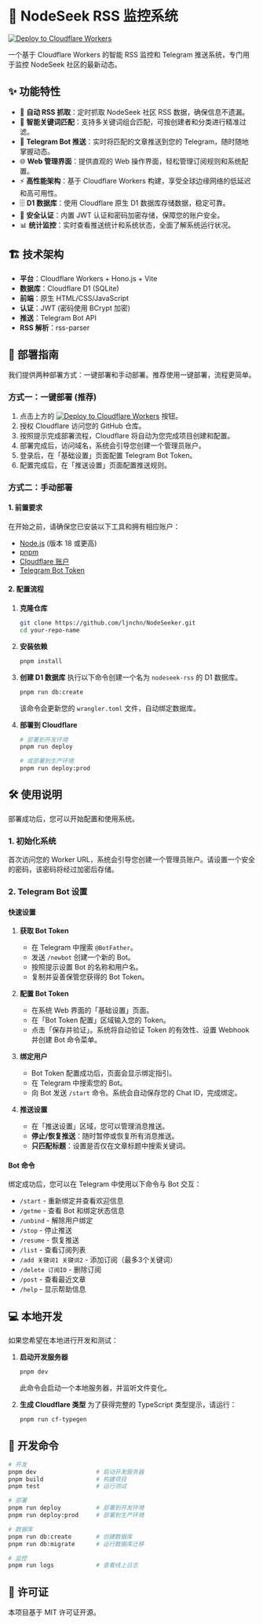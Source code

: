 # 🚀 NodeSeek RSS 监控系统

[![Deploy to Cloudflare Workers](https://deploy.workers.cloudflare.com/button)](https://deploy.workers.cloudflare.com/?url=https://github.com/ljnchn/NodeSeeker.git)

一个基于 Cloudflare Workers 的智能 RSS 监控和 Telegram 推送系统，专门用于监控 NodeSeek 社区的最新动态。

## ✨ 功能特性

- 🔄 **自动 RSS 抓取**：定时抓取 NodeSeek 社区 RSS 数据，确保信息不遗漏。
- 🎯 **智能关键词匹配**：支持多关键词组合匹配，可按创建者和分类进行精准过滤。
- 📱 **Telegram Bot 推送**：实时将匹配的文章推送到您的 Telegram，随时随地掌握动态。
- 🌐 **Web 管理界面**：提供直观的 Web 操作界面，轻松管理订阅规则和系统配置。
- ⚡ **高性能架构**：基于 Cloudflare Workers 构建，享受全球边缘网络的低延迟和高可用性。
- 🗄️ **D1 数据库**：使用 Cloudflare 原生 D1 数据库存储数据，稳定可靠。
- 🔐 **安全认证**：内置 JWT 认证和密码加密存储，保障您的账户安全。
- 📊 **统计监控**：实时查看推送统计和系统状态，全面了解系统运行状况。

## 🏗️ 技术架构

- **平台**：Cloudflare Workers + Hono.js + Vite
- **数据库**：Cloudflare D1 (SQLite)
- **前端**：原生 HTML/CSS/JavaScript
- **认证**：JWT (密码使用 BCrypt 加密)
- **推送**：Telegram Bot API
- **RSS 解析**：rss-parser

## 🚀 部署指南

我们提供两种部署方式：一键部署和手动部署。推荐使用一键部署，流程更简单。

### 方式一：一键部署 (推荐)

1. 点击上方的 [![Deploy to Cloudflare Workers](https://deploy.workers.cloudflare.com/button)](https://deploy.workers.cloudflare.com/?url=https://github.com/ljnchn/NodeSeeker.git) 按钮。
2. 授权 Cloudflare 访问您的 GitHub 仓库。
3. 按照提示完成部署流程，Cloudflare 将自动为您完成项目创建和配置。
4. 部署完成后，访问域名，系统会引导您创建一个管理员账户。
5. 登录后，在「基础设置」页面配置 Telegram Bot Token。
6. 配置完成后，在「推送设置」页面配置推送规则。

### 方式二：手动部署

#### 1. 前置要求

在开始之前，请确保您已安装以下工具和拥有相应账户：

- [Node.js](https://nodejs.org/) (版本 18 或更高)
- [pnpm](https://pnpm.io/)
- [Cloudflare 账户](https://dash.cloudflare.com/sign-up)
- [Telegram Bot Token](https://core.telegram.org/bots#6-botfather)

#### 2. 配置流程

1.  **克隆仓库**
    ```bash
    git clone https://github.com/ljnchn/NodeSeeker.git
    cd your-repo-name
    ```

2.  **安装依赖**
    ```bash
    pnpm install
    ```

3.  **创建 D1 数据库**
    执行以下命令创建一个名为 `nodeseek-rss` 的 D1 数据库。
    ```bash
    pnpm run db:create
    ```
    该命令会更新您的 `wrangler.toml` 文件，自动绑定数据库。


5.  **部署到 Cloudflare**
    ```bash
    # 部署到开发环境
    pnpm run deploy

    # 或部署到生产环境
    pnpm run deploy:prod
    ```

## 🛠️ 使用说明

部署成功后，您可以开始配置和使用系统。

### 1. 初始化系统

首次访问您的 Worker URL，系统会引导您创建一个管理员账户。请设置一个安全的密码，该密码将经过加密后存储。

### 2. Telegram Bot 设置

#### 快速设置

1.  **获取 Bot Token**
    - 在 Telegram 中搜索 `@BotFather`。
    - 发送 `/newbot` 创建一个新的 Bot。
    - 按照提示设置 Bot 的名称和用户名。
    - 复制并妥善保管您获得的 Bot Token。

2.  **配置 Bot Token**
    - 在系统 Web 界面的「基础设置」页面。
    - 在「Bot Token 配置」区域输入您的 Token。
    - 点击「保存并验证」。系统将自动验证 Token 的有效性、设置 Webhook 并创建 Bot 命令菜单。

3.  **绑定用户**
    - Bot Token 配置成功后，页面会显示绑定指引。
    - 在 Telegram 中搜索您的 Bot。
    - 向 Bot 发送 `/start` 命令。系统会自动保存您的 Chat ID，完成绑定。

4.  **推送设置**
    - 在「推送设置」区域，您可以管理消息推送。
    - **停止/恢复推送**：随时暂停或恢复所有消息推送。
    - **只匹配标题**：设置是否仅在文章标题中搜索关键词。

#### Bot 命令

绑定成功后，您可以在 Telegram 中使用以下命令与 Bot 交互：

- `/start` - 重新绑定并查看欢迎信息
- `/getme` - 查看 Bot 和绑定状态信息
- `/unbind` - 解除用户绑定
- `/stop` - 停止推送
- `/resume` - 恢复推送
- `/list` - 查看订阅列表
- `/add 关键词1 关键词2` - 添加订阅（最多3个关键词）
- `/delete 订阅ID` - 删除订阅
- `/post` - 查看最近文章
- `/help` - 显示帮助信息

## 💻 本地开发

如果您希望在本地进行开发和测试：

1.  **启动开发服务器**
    ```bash
    pnpm dev
    ```
    此命令会启动一个本地服务器，并监听文件变化。

2.  **生成 Cloudflare 类型**
    为了获得完整的 TypeScript 类型提示，请运行：
    ```bash
    pnpm run cf-typegen
    ```

## 📜 开发命令

```bash
# 开发
pnpm dev                 # 启动开发服务器
pnpm build               # 构建项目
pnpm test                # 运行测试

# 部署
pnpm run deploy          # 部署到开发环境
pnpm run deploy:prod     # 部署到生产环境

# 数据库
pnpm run db:create       # 创建数据库
pnpm run db:migrate      # 运行数据库迁移

# 监控
pnpm run logs            # 查看线上日志
```

## 📄 许可证

本项目基于 MIT 许可证开源。
